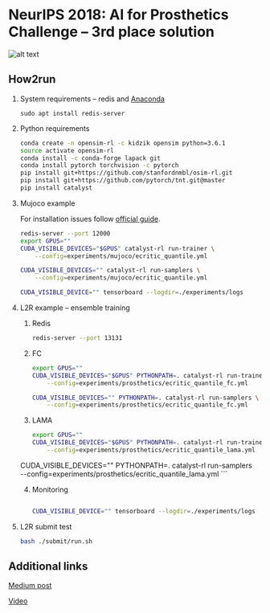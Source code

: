 # NeurIPS 2018: AI for Prosthetics Challenge – 3rd place solution

![alt text](./poster.png)


## How2run

1. System requirements – redis and [Anaconda](www.anaconda.com/download)

    `sudo apt install redis-server`

2. Python requirements

    ```bash
    conda create -n opensim-rl -c kidzik opensim python=3.6.1
    source activate opensim-rl
    conda install -c conda-forge lapack git
    conda install pytorch torchvision -c pytorch
    pip install git+https://github.com/stanfordnmbl/osim-rl.git
    pip install git+https://github.com/pytorch/tnt.git@master
    pip install catalyst
    ```

3. Mujoco example

    For installation issues follow [official guide](http://www.mujoco.org).

    ```bash
    redis-server --port 12000
    export GPUS=""
    CUDA_VISIBLE_DEVICES="$GPUS" catalyst-rl run-trainer \
        --config=experiments/mujoco/ecritic_quantile.yml
    
    CUDA_VISIBLE_DEVICES="" catalyst-rl run-samplers \
        --config=experiments/mujoco/ecritic_quantile.yml
    
    CUDA_VISIBLE_DEVICE="" tensorboard --logdir=./experiments/logs
    ```

4. L2R example – ensemble training

    1. Redis
        ```bash
        redis-server --port 13131
        ```

    2. FC
        ```bash
        export GPUS=""
        CUDA_VISIBLE_DEVICES="$GPUS" PYTHONPATH=. catalyst-rl run-trainer \
            --config=experiments/prosthetics/ecritic_quantile_fc.yml
        
        CUDA_VISIBLE_DEVICES="" PYTHONPATH=. catalyst-rl run-samplers \
            --config=experiments/prosthetics/ecritic_quantile_fc.yml
        ```

    3. LAMA
        ```bash
        export GPUS=""
        CUDA_VISIBLE_DEVICES="$GPUS" PYTHONPATH=. catalyst-rl run-trainer \
            --config=experiments/prosthetics/ecritic_quantile_lama.yml
        
    CUDA_VISIBLE_DEVICES="" PYTHONPATH=. catalyst-rl run-samplers \
            --config=experiments/prosthetics/ecritic_quantile_lama.yml
        ```
    
    4. Monitoring
        ```bash

        CUDA_VISIBLE_DEVICE="" tensorboard --logdir=./experiments/logs
        ```

5. L2R submit test
    ```bash
    bash ./submit/run.sh
    ```


## Additional links

[Medium post](https://medium.com/@dbrainio/neurips-to-make-the-most-of-it-and-get-to-the-top-cb103d5cdf00?fbclid=IwAR3uNq10PjiS65KjTeE0DElOkg1lTdiMzgkPOc-RSFnnqOK4gB_ftaFOWSg)

[Video](https://www.youtube.com/watch?v=uGL6jcSmGoA&feature=youtu.be)
